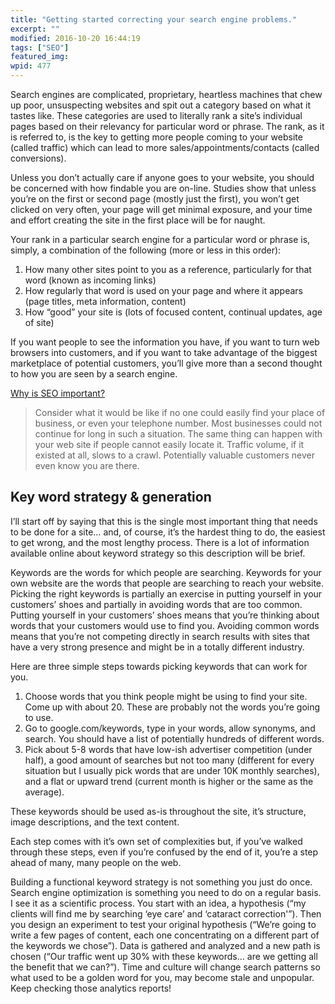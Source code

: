 ```yaml
---
title: "Getting started correcting your search engine problems."
excerpt: ""
modified: 2016-10-20 16:44:19
tags: ["SEO"]
featured_img:
wpid: 477
---
```



Search engines are complicated, proprietary, heartless machines that chew up poor, unsuspecting websites and spit out a category based on what it tastes like. These categories are used to literally rank a site’s individual pages based on their relevancy for particular word or phrase. The rank, as it is referred to, is the key to getting more people coming to your website (called traffic) which can lead to more sales/appointments/contacts (called conversions).

Unless you don’t actually care if anyone goes to your website, you should be concerned with how findable you are on-line. Studies show that unless you’re on the first or second page (mostly just the first), you won’t get clicked on very often, your page will get minimal exposure, and your time and effort creating the site in the first place will be for naught.

Your rank in a particular search engine for a particular word or phrase is, simply, a combination of the following (more or less in this order):

1. How many other sites point to you as a reference, particularly for that word (known as incoming links)
2. How regularly that word is used on your page and where it appears (page titles, meta information, content)
3. How “good” your site is (lots of focused content, continual updates, age of site)

If you want people to see the information you have, if you want to turn web browsers into customers, and if you want to take advantage of the biggest marketplace of potential customers, you’ll give more than a second thought to how you are seen by a search engine.

[Why is SEO important?](http://www.webnauts.net/seo.html)

> Consider what it would be like if no one could easily find your place of business, or even your telephone number. Most businesses could not continue for long in such a situation. The same thing can happen with your web site if people cannot easily locate it. Traffic volume, if it existed at all, slows to a crawl. Potentially valuable customers never even know you are there.

Key word strategy &amp; generation
----------------------------------

I’ll start off by saying that this is the single most important thing that needs to be done for a site… and, of course, it’s the hardest thing to do, the easiest to get wrong, and the most lengthy process. There is a lot of information available online about keyword strategy so this description will be brief.

Keywords are the words for which people are searching. Keywords for your own website are the words that people are searching to reach your website. Picking the right keywords is partially an exercise in putting yourself in your customers’ shoes and partially in avoiding words that are too common. Putting yourself in your customers’ shoes means that you’re thinking about words that your customers would use to find you. Avoiding common words means that you’re not competing directly in search results with sites that have a very strong presence and might be in a totally different industry.

Here are three simple steps towards picking keywords that can work for you.

1. Choose words that you think people might be using to find your site. Come up with about 20. These are probably not the words you’re going to use.
2. Go to google.com/keywords, type in your words, allow synonyms, and search. You should have a list of potentially hundreds of different words.
3. Pick about 5-8 words that have low-ish advertiser competition (under half), a good amount of searches but not too many (different for every situation but I usually pick words that are under 10K monthly searches), and a flat or upward trend (current month is higher or the same as the average).

These keywords should be used as-is throughout the site, it’s structure, image descriptions, and the text content.

Each step comes with it’s own set of complexities but, if you’ve walked through these steps, even if you’re confused by the end of it, you’re a step ahead of many, many people on the web.

Building a functional keyword strategy is not something you just do once. Search engine optimization is something you need to do on a regular basis. I see it as a scientific process. You start with an idea, a hypothesis (“my clients will find me by searching ‘eye care’ and ‘cataract correction'”). Then you design an experiment to test your original hypothesis (“We’re going to write a few pages of content, each one concentrating on a different part of the keywords we chose”). Data is gathered and analyzed and a new path is chosen (“Our traffic went up 30% with these keywords… are we getting all the benefit that we can?”). Time and culture will change search patterns so what used to be a golden word for you, may become stale and unpopular. Keep checking those analytics reports!
